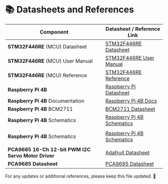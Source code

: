 # 📚  Datasheets and References


| **Component**             | **Datasheet / Reference Link** |
|---------------------------|--------------------------------|
| **STM32F446RE** (MCU) Datasheet     | [STM32F446RE Datasheet](https://www.st.com/resource/en/datasheet/stm32f446re.pdf) |
| **STM32F446RE** (MCU) User Manual    | [STM32F446RE User Manual](https://www.st.com/resource/en/user_manual/um1724-stm32-nucleo64-boards-mb1136-stmicroelectronics.pdf) |
| **STM32F446RE** (MCU) Reference   | [STM32F446RE Reference](https://os.mbed.com/platforms/ST-Nucleo-F446RE/) |
| **Raspberry Pi 4B**       | [Raspberry Pi Datasheet](https://datasheets.raspberrypi.com/rpi4/raspberry-pi-4-datasheet.pdf) |
| **Raspberry Pi 4B** Documentation       | [Raspberry Pi 4B Docs](https://www.raspberrypi.com/documentation/) |
| **Raspberry Pi 4B** BCM2711       | [BCM2711 Datasheet](https://datasheets.raspberrypi.com/bcm2711/bcm2711-peripherals.pdf) |
| **Raspberry Pi 4B** Schematics | [Raspberry Pi 4B Schematics](https://datasheets.raspberrypi.com/rpi4/raspberry-pi-4-reduced-schematics.pdf) |
|||
| **Raspberry Pi 4B** Schematics | [Raspberry Pi 4B Schematics](https://datasheets.raspberrypi.com/rpi4/raspberry-pi-4-reduced-schematics.pdf) |
|||
| **PCA9685 16-Ch 12-bit PWM I2C Servo Motor Driver**  | [Adafruit Datasheet](https://cdn-learn.adafruit.com/downloads/pdf/16-channel-pwm-servo-driver.pdf) |
| **PCA9685 Datasheet**  | [PCA9685 Datasheet](https://github.com/henriheimann/stm32-hal-pca9685/blob/master/datasheet/PCA9685.pdf) |



For any updates or additional references, please keep this file updated. 🚀
